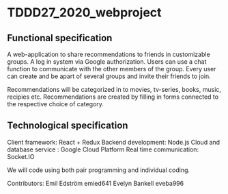# TDDD27_2020_webproject

## Functional specification
A web-application to share recommendations to friends in customizable groups. A log in system via Google authorization. Users can use a chat function to communicate with the other members of the group. Every user can create and be apart of several groups and invite their friends to join. 

Recommendations will be categorized in to movies, tv-series, books, music, recipies etc. Recommendations are created by filling in forms connected to the respective choice of category.

## Technological specification

Client framework: React + Redux
Backend development: Node.js
Cloud and database service : Google Cloud Platform 
Real time communication: Socket.IO




We will code using both pair programming and individual coding.


Contributors:
Emil Edström emied641
Evelyn Bankell eveba996
